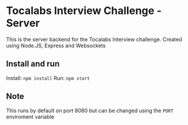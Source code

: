 # Tocalabs Interview Challenge - Server

This is the server backend for the Tocalabs Interview challenge.
Created using Node.JS, Express and Websockets

## Install and run

Install: `npm install`
Run: `npm start`

## Note

This runs by default on port 8080 but can be changed using the `PORT` enviroment variable